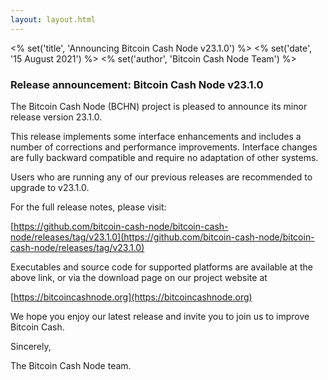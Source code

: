 ```yaml
---
layout: layout.html
---
```


<% set('title', 'Announcing Bitcoin Cash Node v23.1.0') %>
<% set('date', '15 August 2021') %>
<% set('author', 'Bitcoin Cash Node Team') %>

### Release announcement: Bitcoin Cash Node v23.1.0

The Bitcoin Cash Node (BCHN) project is pleased to announce its minor release version 23.1.0.

This release implements some interface enhancements and includes a number of corrections and performance improvements. Interface changes are fully backward compatible and require no adaptation of other systems.

Users who are running any of our previous releases are recommended to upgrade to v23.1.0.

For the full release notes, please visit:

[https://github.com/bitcoin-cash-node/bitcoin-cash-node/releases/tag/v23.1.0](https://github.com/bitcoin-cash-node/bitcoin-cash-node/releases/tag/v23.1.0)

Executables and source code for supported platforms are available at the above link, or via the download page on our project website at

[https://bitcoincashnode.org](https://bitcoincashnode.org)

We hope you enjoy our latest release and invite you to join us to improve Bitcoin Cash.

Sincerely,

The Bitcoin Cash Node team.
